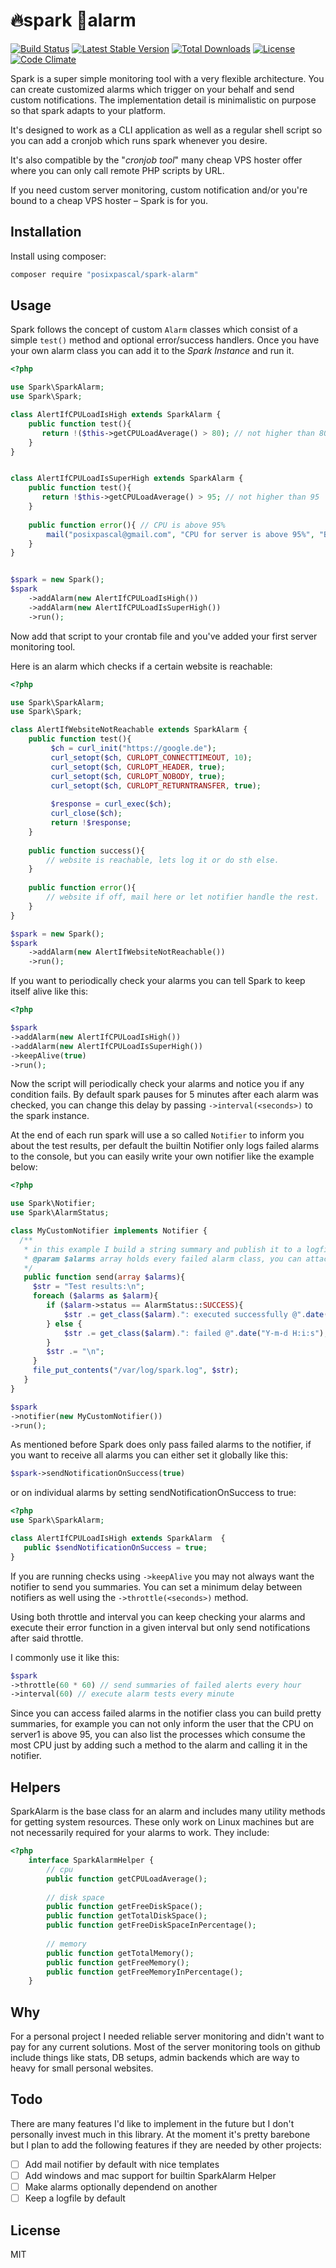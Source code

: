 # 🔥spark 🚨alarm

[![Build Status](https://travis-ci.org/posixpascal/spark-alarm.svg?branch=master)](https://travis-ci.org/posixpascal/spark-alarm)
[![Latest Stable Version](https://poser.pugx.org/posixpascal/spark-alarm/v/stable)](https://packagist.org/packages/posixpascal/spark-alarm)
[![Total Downloads](https://poser.pugx.org/posixpascal/spark-alarm/downloads)](https://packagist.org/packages/posixpascal/spark-alarm)
[![License](https://poser.pugx.org/posixpascal/spark-alarm/license)](https://packagist.org/packages/posixpascal/spark-alarm)
[![Code Climate](https://codeclimate.com/github/posixpascal/spark-alarm/badges/gpa.svg)](https://codeclimate.com/github/posixpascal/spark-alarm)

Spark is a super simple monitoring tool with a very flexible architecture.
You can create customized alarms which trigger on your behalf and send custom notifications.
The implementation detail is minimalistic on purpose so that spark adapts to your platform.

It's designed to work as a CLI application as well as a regular shell script so you can add a
cronjob which runs spark whenever you desire.

It's also compatible by the "*cronjob tool*" many cheap VPS hoster offer where you can only
call remote PHP scripts by URL.

If you need custom server monitoring, custom notification and/or you're bound to a cheap VPS hoster – Spark is for you.


## Installation

Install using composer:
```bash 
composer require "posixpascal/spark-alarm"
```

## Usage

Spark follows the concept of custom `Alarm` classes which consist of a simple `test()` method and optional error/success handlers.
Once you have your own alarm class you can add it to the *Spark Instance* and run it.

```php
<?php

use Spark\SparkAlarm;
use Spark\Spark;

class AlertIfCPULoadIsHigh extends SparkAlarm {
    public function test(){
       return !($this->getCPULoadAverage() > 80); // not higher than 80
    }
}


class AlertIfCPULoadIsSuperHigh extends SparkAlarm {
    public function test(){
       return !$this->getCPULoadAverage() > 95; // not higher than 95
    }
    
    public function error(){ // CPU is above 95%
        mail("posixpascal@gmail.com", "CPU for server is above 95%", "Be aware, your CPU resources are low...");
    }
}


$spark = new Spark();
$spark
    ->addAlarm(new AlertIfCPULoadIsHigh())
    ->addAlarm(new AlertIfCPULoadIsSuperHigh())
    ->run();
```

Now add that script to your crontab file and you've added your first server monitoring tool.

Here is an alarm which checks if a certain website is reachable:


```php
<?php

use Spark\SparkAlarm;
use Spark\Spark;

class AlertIfWebsiteNotReachable extends SparkAlarm {
    public function test(){
         $ch = curl_init("https://google.de");
         curl_setopt($ch, CURLOPT_CONNECTTIMEOUT, 10);
         curl_setopt($ch, CURLOPT_HEADER, true);
         curl_setopt($ch, CURLOPT_NOBODY, true);
         curl_setopt($ch, CURLOPT_RETURNTRANSFER, true);
         
         $response = curl_exec($ch);
         curl_close($ch);
         return !$response;
    }
    
    public function success(){
    	// website is reachable, lets log it or do sth else.
    }
    
    public function error(){ 
    	// website if off, mail here or let notifier handle the rest.
    }
}

$spark = new Spark();
$spark
    ->addAlarm(new AlertIfWebsiteNotReachable())
    ->run();
```


If you want to periodically check your alarms you can tell Spark to keep itself alive like this:

```php 
<?php 

$spark
->addAlarm(new AlertIfCPULoadIsHigh())
->addAlarm(new AlertIfCPULoadIsSuperHigh())
->keepAlive(true)
->run();

```
Now the script will periodically check your alarms and notice you if any condition fails. 
By default spark pauses for 5 minutes after each alarm was checked, you can change this delay by
passing `->interval(<seconds>)` to the spark instance.

At the end of each run spark will use a so called `Notifier` to inform you about the test results,
per default the builtin Notifier only logs failed alarms to the console, but you can easily write your own
notifier like the example below:

```php
<?php

use Spark\Notifier;
use Spark\AlarmStatus;

class MyCustomNotifier implements Notifier {
  /**
   * in this example I build a string summary and publish it to a logfile. 
   * @param $alarms array holds every failed alarm class, you can attach custom functions to your alarmclass as well.
   */
   public function send(array $alarms){
     $str = "Test results:\n";
     foreach ($alarms as $alarm){
        if ($alarm->status == AlarmStatus::SUCCESS){
        	$str .= get_class($alarm).": executed successfully @".date("Y-m-d H:i:s");
        } else {
        	$str .= get_class($alarm).": failed @".date("Y-m-d H:i:s");
        }
        $str .= "\n";
     }
     file_put_contents("/var/log/spark.log", $str);
   }
}

$spark
->notifier(new MyCustomNotifier())
->run();
```
As mentioned before Spark does only pass failed alarms to the notifier, if you want to receive all alarms you can either set
it globally like this:

```php
$spark->sendNotificationOnSuccess(true)
```

or on individual alarms by setting sendNotificationOnSuccess to true:
 
```php
<?php 
use Spark\SparkAlarm;

class AlertIfCPULoadIsHigh extends SparkAlarm  {
   public $sendNotificationOnSuccess = true;
}

```

If you are running checks using `->keepAlive` you may not always want the notifier to send you summaries.
You can set a minimum delay between notifiers as well using the `->throttle(<seconds>)` method.

Using both throttle and interval you can keep checking your alarms and execute their error function in a given interval
but only send notifications after said throttle.

I commonly use it like this:

```php 
$spark
->throttle(60 * 60) // send summaries of failed alerts every hour
->interval(60) // execute alarm tests every minute
```

Since you can access failed alarms in the notifier class you can build pretty summaries, for example
you can not only inform the user that the CPU on server1 is above 95, you can also list the processes
which consume the most CPU just by adding such a method to the alarm and calling it in the notifier.

## Helpers

SparkAlarm is the base class for an alarm and includes many utility methods for getting system resources.
These only work on Linux machines but are not necessarily required for your alarms to work.
They include:

```php
<?php 
    interface SparkAlarmHelper {
	    // cpu
    	public function getCPULoadAverage();
	
    	// disk space
	    public function getFreeDiskSpace();
	    public function getTotalDiskSpace();
	    public function getFreeDiskSpaceInPercentage();
	    
	    // memory
	    public function getTotalMemory();
	    public function getFreeMemory();
	    public function getFreeMemoryInPercentage();
	}
```

## Why

For a personal project I needed reliable server monitoring and didn't want to pay for any current solutions.
Most of the server monitoring tools on github include things like stats, DB setups, admin backends which are 
way to heavy for small personal websites.

## Todo

There are many features I'd like to implement in the future but I don't personally invest much in this library.
At the moment it's pretty barebone but I plan to add the following features if they are needed by other projects:

- [ ] Add mail notifier by default with nice templates
- [ ] Add windows and mac support for builtin SparkAlarm Helper
- [ ] Make alarms optionally dependend on another
- [ ] Keep a logfile by default

## License

MIT